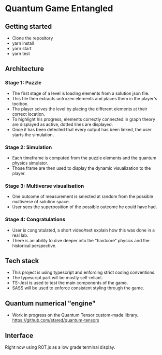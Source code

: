 # Quantum Game Entangled

## Getting started

- Clone the repository
- yarn install
- yarn start
- yarn test

## Architecture

### Stage 1: Puzzle

- The first stage of a level is loading elements from a solution json file.
- This file then extracts unfrozen elements and places them in the player's toolbox.
- The player solves the level by placing the different elements at their correct location.
- To highlight his progress, elements correctly connected in graph theory are displayed as active, dotted lines are displayed.
- Once it has been detected that every output has been linked, the user starts the simulation.

### Stage 2: Simulation

- Each timeframe is computed from the puzzle elements and the quantum physics simulator.
- Those frame are then used to display the dynamic visualization to the player.

### Stage 3: Multiverse visualisation

- One outcome of measurement is selected at random from the possible multiverse of solution space.
- User sees the superposition of the possible outcome he could have had.

### Stage 4: Congratulations

- User is congratulated, a short video/text explain how this was done in a real lab.
- There is an ability to dive deeper into the "hardcore" physics and the historical perspective.

## Tech stack

- This project is using typescript and enforcing strict coding conventions.
- The typescript part will be mostly self-reliant.
- TS-Jest is used to test the main components of the game.
- SASS will be used to enforce consistent styling through the game.

## Quantum numerical "engine"

- Work in progress on the Quantum Tensor custom-made library. <https://github.com/stared/quantum-tensors>

## Interface

Right now using ROT.js as a low grade terminal display.
